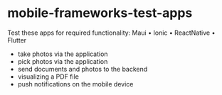 # mobile-frameworks-test-apps
Test these apps for required functionality: Maui • Ionic • ReactNative • Flutter

- take photos via the application
- pick photos via the application
- send documents and photos to the backend
- visualizing a PDF file
- push notifications on the mobile device
